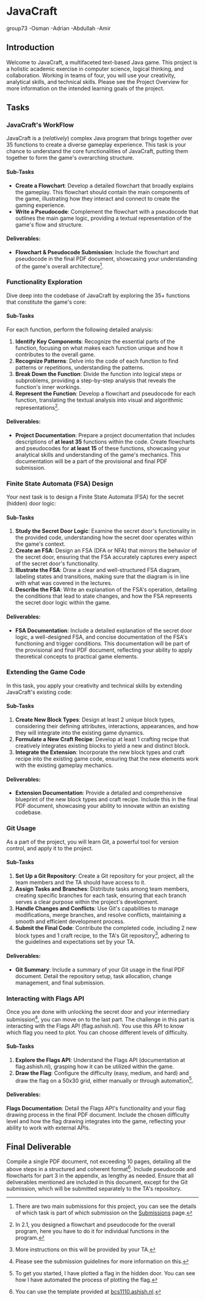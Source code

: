# JavaCraft

group73
-Osman
-Adrian
-Abdullah
-Amir
## Introduction

Welcome to JavaCraft, a multifaceted text-based Java game. This project is a holistic academic exercise in computer science, logical thinking, and collaboration. Working in teams of four, you will use your creativity, analytical skills, and technical skills. Please see the Project Overview for more information on the intended learning goals of the project.

## Tasks

### JavaCraft's WorkFlow

JavaCraft is a (*relatively*) complex Java program that brings together over 35 functions to create a diverse gameplay experience. This task is your chance to understand the core functionalities of JavaCraft, putting them together to form the game's overarching structure.

#### Sub-Tasks

-   **Create a Flowchart**: Develop a detailed flowchart that broadly explains the gameplay. This flowchart should contain the main components of the game, illustrating how they interact and connect to create the gaming experience.
-   **Write a Pseudocode**: Complement the flowchart with a pseudocode that outlines the main game logic, providing a textual representation of the game's flow and structure.

#### Deliverables:

-   **Flowchart & Pseudocode Submission**: Include the flowchart and pseudocode in the final PDF document, showcasing your understanding of the game's overall architecture[^1].

[^1]: There are two main submissions for this project, you can see the details of which task is part of which submission on the [Submissions](submissions.qmd) page.

### Functionality Exploration

Dive deep into the codebase of JavaCraft by exploring the 35+ functions that constitute the game's core:

#### Sub-Tasks

For each function, perform the following detailed analysis:

1.  **Identify Key Components**: Recognize the essential parts of the function, focusing on what makes each function unique and how it contributes to the overall game.
2.  **Recognize Patterns**: Delve into the code of each function to find patterns or repetitions, understanding the patterns.
3.  **Break Down the Function**: Divide the function into logical steps or subproblems, providing a step-by-step analysis that reveals the function's inner workings.
4.  **Represent the Function**: Develop a flowchart and pseudocode for each function, translating the textual analysis into visual and algorithmic representations[^2].

[^2]: In 2.1, you designed a flowchart and pseudocode for the overall program, here you have to do it for individual functions in the program.

#### Deliverables:

-   **Project Documentation**: Prepare a project documentation that includes descriptions of **at least 35** functions within the code. Create flowcharts and pseudocodes for **at least 15** of these functions, showcasing your analytical skills and understanding of the game's mechanics. This documentation will be a part of the provisional and final PDF submission.

### Finite State Automata (FSA) Design

Your next task is to design a Finite State Automata (FSA) for the secret (hidden) door logic:

#### Sub-Tasks

1.  **Study the Secret Door Logic**: Examine the secret door's functionality in the provided code, understanding how the secret door operates within the game's context.
2.  **Create an FSA**: Design an FSA (DFA or NFA) that mirrors the behavior of the secret door, ensuring that the FSA accurately captures every aspect of the secret door's functionality.
3.  **Illustrate the FSA**: Draw a clear and well-structured FSA diagram, labeling states and transitions, making sure that the diagram is in line with what was covered in the lectures.
4.  **Describe the FSA**: Write an explanation of the FSA's operation, detailing the conditions that lead to state changes, and how the FSA represents the secret door logic within the game.

#### Deliverables:

-   **FSA Documentation**: Include a detailed explanation of the secret door logic, a well-designed FSA, and concise documentation of the FSA's functioning and trigger conditions. This documentation will be part of the provisional and final PDF document, reflecting your ability to apply theoretical concepts to practical game elements.

### Extending the Game Code

In this task, you apply your creativity and technical skills by extending JavaCraft's existing code:

#### Sub-Tasks

1.  **Create New Block Types**: Design at least 2 unique block types, considering their defining attributes, interactions, appearances, and how they will integrate into the existing game dynamics.
2.  **Formulate a New Craft Recipe**: Develop at least 1 crafting recipe that creatively integrates existing blocks to yield a new and distinct block.
3.  **Integrate the Extension**: Incorporate the new block types and craft recipe into the existing game code, ensuring that the new elements work with the existing gameplay mechanics.

#### Deliverables:

-   **Extension Documentation**: Provide a detailed and comprehensive blueprint of the new block types and craft recipe. Include this in the final PDF document, showcasing your ability to innovate within an existing codebase.

### Git Usage

As a part of the project, you will learn Git, a powerful tool for version control, and apply it to the project.

#### Sub-Tasks

1.  **Set Up a Git Repository**: Create a Git repository for your project, all the team members and the TA should have access to it.
2.  **Assign Tasks and Branches**: Distribute tasks among team members, creating specific branches for each task, ensuring that each branch serves a clear purpose within the project's development.
3.  **Handle Changes and Conflicts**: Use Git's capabilities to manage modifications, merge branches, and resolve conflicts, maintaining a smooth and efficient development process.
4.  **Submit the Final Code**: Contribute the completed code, including 2 new block types and 1 craft recipe, to the TA's Git repository[^3], adhering to the guidelines and expectations set by your TA.

[^3]: More instructions on this will be provided by your TA.

#### Deliverables:

-   **Git Summary**: Include a summary of your Git usage in the final PDF document. Detail the repository setup, task allocation, change management, and final submission.

### Interacting with Flags API

Once you are done with unlocking the secret door and your intermediary submission[^4], you can move on to the last part. The challenge in this part is interacting with the Flags API (flag.ashish.nl). You use this API to know which flag you need to plot. You can choose different levels of difficulty.

[^4]: Please see the submission guidelines for more information on this.

#### Sub-Tasks

1.  **Explore the Flags API**: Understand the Flags API (documentation at flag.ashish.nl), grasping how it can be utilized within the game.
2.  **Draw the Flag**: Configure the difficulty (easy, medium, and hard) and draw the flag on a 50x30 grid, either manually or through automation[^5].

[^5]: To get you started, I have plotted a flag in the hidden door. You can see how I have automated the process of plotting the flag.

#### Deliverables:

**Flags Documentation**: Detail the Flags API's functionality and your flag drawing process in the final PDF document. Include the chosen difficulty level and how the flag drawing integrates into the game, reflecting your ability to work with external APIs.


## **Final Deliverable**

Compile a single PDF document, not exceeding 10 pages, detailing all the above steps in a structured and coherent format[^6]. Include pseudocode and flowcharts for part 3 in the appendix, as lengthy as needed. Ensure that all deliverables mentioned are included in this document, except for the Git submission, which will be submitted separately to the TA's repository.

[^6]: You can use the template provided at [bcs1110.ashish.nl](https://bcs1110.ashish.nl/assignment/template.html).
